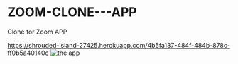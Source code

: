 # ZOOM-CLONE---APP
Clone for Zoom APP

https://shrouded-island-27425.herokuapp.com/4b5fa137-484f-484b-878c-ff0b5a40140c
![the app](https://github.com/walaazahran/ZOOM-CLONE---APP/blob/master/screencapture-shrouded-island-27425-herokuapp-4b5fa137-484f-484b-878c-ff0b5a40140c-2022-09-04-21_48_18.png)
